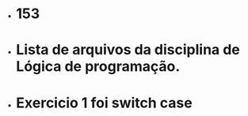- # 153
+ # Lista de arquivos da disciplina de Lógica de programação.
+ # Exercicio 1 foi switch case
